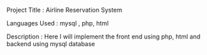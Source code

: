 Project Title : Airline Reservation System

Languages Used : mysql , php, html

Description : Here I will implement the front end using php, html and backend 
using mysql database